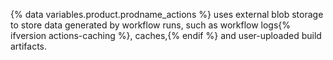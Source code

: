 {% data variables.product.prodname_actions %} uses external blob storage to store data generated by workflow runs, such as workflow logs{% ifversion actions-caching %}, caches,{% endif %} and user-uploaded build artifacts.